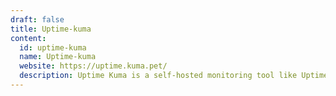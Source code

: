 ```yaml
---
draft: false
title: Uptime-kuma
content:
  id: uptime-kuma
  name: Uptime-kuma
  website: https://uptime.kuma.pet/
  description: Uptime Kuma is a self-hosted monitoring tool like Uptime Robot.
---
```

